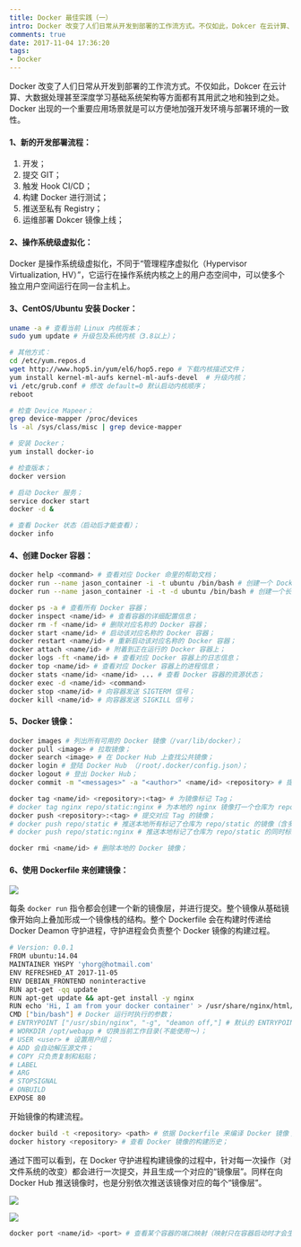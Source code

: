 ```yaml
---
title: Docker 最佳实践（一）
intro: Docker 改变了人们日常从开发到部署的工作流方式。不仅如此，Dokcer 在云计算、大数据处理甚至深度学习基础系统架构等方面都有其用武之地和独到之处。Docker 出现的一个重要应用场景就是可以方便地加强开发环境与部署环境的一致性。
comments: true
date: 2017-11-04 17:36:20
tags:
- Docker
---
```


Docker 改变了人们日常从开发到部署的工作流方式。不仅如此，Dokcer 在云计算、大数据处理甚至深度学习基础系统架构等方面都有其用武之地和独到之处。Docker 出现的一个重要应用场景就是可以方便地加强开发环境与部署环境的一致性。

#### 1、新的开发部署流程：

1. 开发；
2. 提交 GIT；
3. 触发 Hook CI/CD；
4. 构建 Docker 进行测试；
5. 推送至私有 Registry；
6. 运维部署 Dokcer 镜像上线；

#### 2、操作系统级虚拟化：

Docker 是操作系统级虚拟化，不同于“管理程序虚拟化（Hypervisor Virtualization, HV）”，它运行在操作系统内核之上的用户态空间中，可以使多个独立用户空间运行在同一台主机上。

#### 3、CentOS/Ubuntu 安装 Docker：


```bash
uname -a # 查看当前 Linux 内核版本；
sudo yum update # 升级包及系统内核（3.8以上）；

# 其他方式：
cd /etc/yum.repos.d 
wget http://www.hop5.in/yum/el6/hop5.repo # 下载内核描述文件；
yum install kernel-ml-aufs kernel-ml-aufs-devel  # 升级内核；
vi /etc/grub.conf # 修改 default=0 默认启动内核顺序；
reboot 

# 检查 Device Mapeer；
grep device-mapper /proc/devices
ls -al /sys/class/misc | grep device-mapper

# 安装 Docker；
yum install docker-io

# 检查版本；
docker version

# 启动 Docker 服务；
service docker start
docker -d &

# 查看 Docker 状态（启动后才能查看）；
docker info
```

#### 4、创建 Docker 容器：


```bash
docker help <command> # 查看对应 Docker 命里的帮助文档；
docker run --name jason_container -i -t ubuntu /bin/bash # 创建一个 Docker 容器（名字，支持 STDIN 和交互式 Shell，启动后打开容器内的 Bash Shell）；
docker run --name jason_container -i -t -d ubuntu /bin/bash # 创建一个长期运行的“守护式容器”；

docker ps -a # 查看所有 Docker 容器；
docker inspect <name/id> # 查看容器的详细配置信息；
docker rm -f <name/id> # 删除对应名称的 Docker 容器；
docker start <name/id> # 启动该对应名称的 Docker 容器；
docker restart <name/id> # 重新启动该对应名称的 Docker 容器；
docker attach <name/id> # 附着到正在运行的 Docker 容器上；
docker logs -ft <name/id> # 查看对应 Docker 容器上的日志信息；
docker top <name/id> # 查看对应 Docker 容器上的进程信息；
docker stats <name/id> <name/id> ... # 查看 Docker 容器的资源状态；
docker exec -d <name/id> <command>
docker stop <name/id> # 向容器发送 SIGTERM 信号；
docker kill <name/id> # 向容器发送 SIGKILL 信号；
```

#### 5、Docker 镜像：


```bash
docker images # 列出所有可用的 Docker 镜像（/var/lib/docker）；
docker pull <image> # 拉取镜像；
docker search <image> # 在 Docker Hub 上查找公共镜像；
docker login # 登陆 Docker Hub （/root/.docker/config.json）；
docker logout # 登出 Docker Hub；
docker commit -m "<messages>" -a "<author>" <name/id> <repository> # 提交镜像；

docker tag <name/id> <repository>:<tag> # 为镜像标记 Tag；
# docker tag nginx repo/static:nginx # 为本地的 nginx 镜像打一个仓库为 repo/static 标记为 nginx 的 Tag；
docker push <repository>:<tag> # 提交对应 Tag 的镜像；
# docker push repo/static # 推送本地所有标记了仓库为 repo/static 的镜像（含多个 Tag）；
# docker push repo/static:nginx # 推送本地标记了仓库为 repo/static 的同时标签为 nginx 的镜像；

docker rmi <name/id> # 删除本地的 Docker 镜像；
```

#### 6、使用 Dockerfile 来创建镜像：

![](1.png)

每条 `docker run` 指令都会创建一个新的镜像层，并进行提交。整个镜像从基础镜像开始向上叠加形成一个镜像栈的结构。整个 Dockerfile 会在构建时传递给 Docker Deamon 守护进程，守护进程会负责整个 Docker 镜像的构建过程。


```bash
# Version: 0.0.1
FROM ubuntu:14.04
MAINTAINER YHSPY 'yhorg@hotmail.com'
ENV REFRESHED_AT 2017-11-05
ENV DEBIAN_FRONTEND noninteractive
RUN apt-get -qq update
RUN apt-get update && apt-get install -y nginx
RUN echo 'Hi, I am from your docker container' > /usr/share/nginx/html/index.html
CMD ["bin/bash"] # Docker 运行时执行的参数；
# ENTRYPOINT ["/usr/sbin/nginx", "-g", "deamon off,"] # 默认的 ENTRYPOINT 是 /bin/sh -c；
# WORKDIR /opt/webapp # 切换当前工作目录(不能使用～)；
# USER <user> # 设置用户组；
# ADD 会自动解压源文件；
# COPY 只负责复制和粘贴；
# LABEL
# ARG
# STOPSIGNAL
# ONBUILD
EXPOSE 80
```

开始镜像的构建流程。


```bash
docker build -t <repository> <path> # 依据 Dockerfile 来编译 Docker 镜像；
docker history <repository> # 查看 Docker 镜像的构建历史；
```

通过下图可以看到，在 Docker 守护进程构建镜像的过程中，针对每一次操作（对文件系统的改变）都会进行一次提交，并且生成一个对应的“镜像层”。同样在向 Docker Hub 推送镜像时，也是分别依次推送该镜像对应的每个“镜像层”。

![](2.png)

![](3.png)

```bash
docker port <name/id> <port> # 查看某个容器的端口映射（映射只在容器启动时才会生效或分配）；
```
